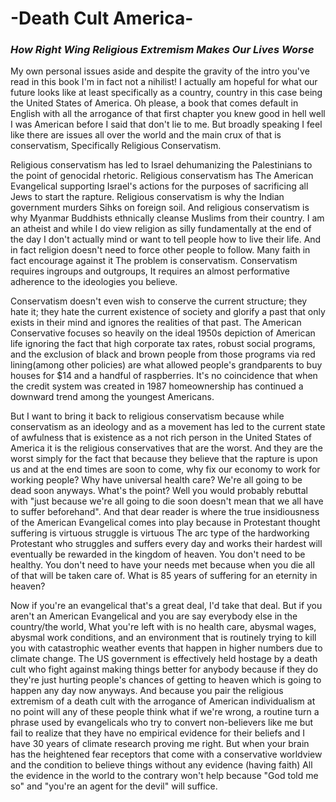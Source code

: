 # -Death Cult America-

### *How Right Wing Religious Extremism Makes Our Lives Worse*

My own personal issues aside and despite the gravity of the intro you've read in this book I'm in fact not a nihilist! I actually am hopeful for what our future looks like at least specifically as a country, country in this case being the United States of America. Oh please, a book that comes default in English with all the arrogance of that first chapter you knew good in hell well I was American before I said that don't lie to me. But broadly speaking I feel like there are issues all over the world and the main crux of that is conservatism, Specifically Religious Conservatism.

Religious conservatism has led to Israel dehumanizing the Palestinians to the point of genocidal rhetoric. Religious conservatism has The American Evangelical supporting Israel's actions for the purposes of sacrificing all Jews to start the rapture. Religious conservatism is why the Indian government murders Sihks on foreign soil. And religious conservatism is why Myanmar Buddhists ethnically cleanse Muslims from their country. I am an atheist and while I do view religion as silly fundamentally at the end of the day I don't actually mind or want to tell people how to live their life. And in fact religion doesn't need to force other people to follow. Many faith in fact encourage against it The problem is conservatism. Conservatism requires ingroups and outgroups, It requires an almost performative adherence to the ideologies you believe. 

Conservatism doesn't even wish to conserve the current structure; they hate it; they hate the current existence of society and glorify a past that only exists in their mind and ignores the realities of that past. The American Conservative focuses so heavily on the ideal 1950s depiction of American life ignoring the fact that high corporate tax rates, robust social programs, and the exclusion of black and brown people from those programs via red lining(among other policies) are what allowed people's grandparents to buy houses for $14 and a handful of raspberries. It's no coincidence that when the credit system was created in 1987 homeownership has continued a downward trend among the youngest Americans.

 But I want to bring it back to religious conservatism because while conservatism as an ideology and as a movement has led to the current state of awfulness that is existence as a not rich person in the United States of America it is the religious conservatives that are the worst. And they are the worst simply for the fact that because they believe that the rapture is upon us and at the end times are soon to come, why fix our economy to work for working people? Why have universal health care? We're all going to be dead soon anyways. What's the point? Well you would probably rebuttal with "just because we're all going to die soon doesn't mean that we all have to suffer beforehand". And that dear reader is where the true insidiousness of the American Evangelical comes into play because in Protestant thought suffering is virtuous struggle is virtuous The arc type of the hardworking Protestant who struggles and suffers every day and works their hardest will eventually be rewarded in the kingdom of heaven. You don't need to be healthy. You don't need to have your needs met because when you die all of that will be taken care of. What is 85 years of suffering for an eternity in heaven?

Now if you're an evangelical that's a great deal, I'd take that deal. But if you aren't an American Evangelical and you are say everybody else in the country/the world, What you're left with is no health care, abysmal wages, abysmal work conditions, and an environment that is routinely trying to kill you with catastrophic weather events that happen in higher numbers due to climate change. The US government is effectively held hostage by a death cult who fight against making things better for anybody because if they do they're just hurting people's chances of getting to heaven which is going to happen any day now anyways. And because you pair the religious extremism of a death cult with the arrogance of American individualism at no point will any of these people think what if we're wrong, a routine turn a phrase used by evangelicals who try to convert non-believers like me but fail to realize that they have no empirical evidence for their beliefs and I have 30 years of climate research proving me right. But when your brain has the heightened fear receptors that come with a conservative worldview and the condition to believe things without any evidence (having faith) All the evidence in the world to the contrary won't help because "God told me so" and "you're an agent for the devil" will suffice.

